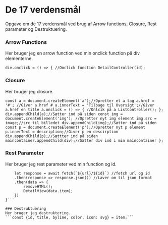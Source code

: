 # De 17 verdensmål 
Opgave om de 17 verdensmål ved brug af Arrow functions, Closure, Rest parameter og Destruktuering.

### Arrow Functions
Her bruger jeg en arrow function ved min onclick function på div elementerne. 

`div.onclick = () => { //Onclick function
        DetailController(id);`

### Closure 
Her bruger jeg closure.

`const a = document.createElement('a');//Opretter et a tag
    a.href = '#'; //Giver a.href #
    a.innerText = 'Tilbage til Oversigt';//Giver a.href en title
    a.onclick = () => { //Onlcik på a
        ListController();
    };
    div.appendChild(a);//Sætter ind på siden
    const img = document.createElement('img'); //Opretter nyt img element
    img.src = image;//src til billedet
    div.appendChild(img);//Sætter ind på siden
    const p = document.createElement('p');//Opretter nyt p element
    p.innerText = description;//Giver p en descirption 
    div.appendChild(p);//Sættter ind på siden
    maincontainer.appendChild(div);//Sætter div ind i min maincontainer
};`

### Rest Parameter
Her bruger jeg rest parameter ved min function og id.

```async function DetailController(...id) { //Function med Detailcontroller
    let response = await fetch(`${url}/${id}`) //fetch url og id
    .then(response => response.json()) //Laver om til json format
    .then(data => {
        removeHTML();
        DetailView(data.item);
    })
}```

### Destruktuering 
Her bruger jeg destruktering.
```const {id, title, byline, color, icon: svg} = item;```
